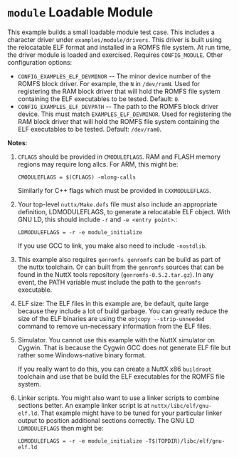 `module` Loadable Module
========================

This example builds a small loadable module test case. This includes a
character driver under `examples/module/drivers`. This driver is built
using the relocatable ELF format and installed in a ROMFS file system.
At run time, the driver module is loaded and exercised. Requires
`CONFIG_MODULE`. Other configuration options:

-   `CONFIG_EXAMPLES_ELF_DEVMINOR` -- The minor device number of the
    ROMFS block driver. For example, the `N` in `/dev/ramN`. Used for
    registering the RAM block driver that will hold the ROMFS file
    system containing the ELF executables to be tested. Default: `0`.
-   `CONFIG_EXAMPLES_ELF_DEVPATH` -- The path to the ROMFS block driver
    device. This must match `EXAMPLES_ELF_DEVMINOR`. Used for
    registering the RAM block driver that will hold the ROMFS file
    system containing the ELF executables to be tested. Default:
    `/dev/ram0`.

**Notes**:

1.  `CFLAGS` should be provided in `CMODULEFLAGS`. RAM and FLASH memory
    regions may require long allcs. For ARM, this might be:

        CMODULEFLAGS = $(CFLAGS) -mlong-calls

    Similarly for C++ flags which must be provided in `CXXMODULEFLAGS`.

2.  Your top-level `nuttx/Make.defs` file must also include an
    appropriate definition, LDMODULEFLAGS, to generate a relocatable ELF
    object. With GNU LD, this should include `-r` and
    `-e <entry point>`.:

        LDMODULEFLAGS = -r -e module_initialize

    If you use GCC to link, you make also need to include `-nostdlib`.

3.  This example also requires `genromfs`. `genromfs` can be build as
    part of the nuttx toolchain. Or can built from the `genromfs`
    sources that can be found in the NuttX tools repository
    (`genromfs-0.5.2.tar.gz`). In any event, the PATH variable must
    include the path to the `genromfs` executable.

4.  ELF size: The ELF files in this example are, be default, quite large
    because they include a lot of build garbage. You can greatly reduce
    the size of the ELF binaries are using the
    `objcopy --strip-unneeded` command to remove un-necessary
    information from the ELF files.

5.  Simulator. You cannot use this example with the NuttX simulator on
    Cygwin. That is because the Cygwin GCC does not generate ELF file
    but rather some Windows-native binary format.

    If you really want to do this, you can create a NuttX x86
    `buildroot` toolchain and use that be build the ELF executables for
    the ROMFS file system.

6.  Linker scripts. You might also want to use a linker scripts to
    combine sections better. An example linker script is at
    `nuttx/libc/elf/gnu-elf.ld`. That example might have to be tuned for
    your particular linker output to position additional sections
    correctly. The GNU LD `LDMODULEFLAGS` then might be:

        LDMODULEFLAGS = -r -e module_initialize -T$(TOPDIR)/libc/elf/gnu-elf.ld
